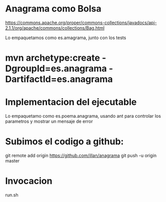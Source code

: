 
Anagrama como Bolsa
====================

https://commons.apache.org/proper/commons-collections/javadocs/api-2.1.1/org/apache/commons/collections/Bag.html

Lo empaquetamos como es.amagrama, junto con los tests

# mvn archetype:create  -DgroupId=es.anagrama  -DartifactId=es.anagrama

Implementacion del ejecutable 
==============================
Lo empaquetamo como es.poema.anagrama, 
usando ant para controlar los parametros y mostrar un mensaje de error

Subimos el codigo a github:
==========================

git remote add origin https://github.com/illan/anagrama
git push -u origin master

Invocacion
==========

run.sh
